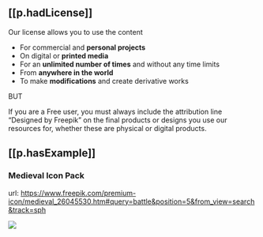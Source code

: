
## [[p.hadLicense]]

Our license allows you to use the content

-   For commercial and **personal projects**
-   On digital or **printed media**
-   For an **unlimited number of times** and without any time limits
-   From **anywhere in the world**
-   To make **modifications** and create derivative works

BUT 

If you are a Free user, you must always include the attribution line “Designed by Freepik” on the final products or designs you use our resources for, whether these are physical or digital products.

## [[p.hasExample]]

### Medieval Icon Pack

url: https://www.freepik.com/premium-icon/medieval_26045530.htm#query=battle&position=5&from_view=search&track=sph

![](/assets/images/2023-01-07-04-51-04.png)